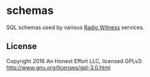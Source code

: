 # schemas

SQL schemas used by various [Radio Witness](https://radiowitness.io) services.

## License

Copyright 2016 An Honest Effort LLC, licensed GPLv3: http://www.gnu.org/licenses/gpl-3.0.html
